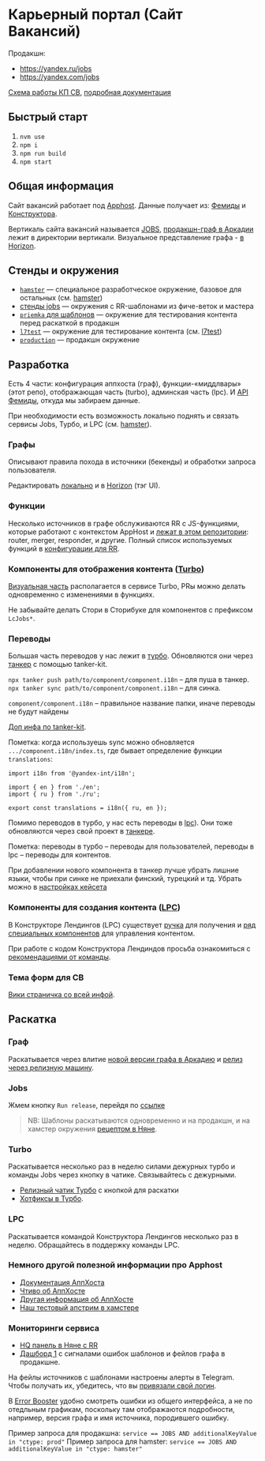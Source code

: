 # Карьерный портал (Сайт Вакансий)

Продакшн:
- https://yandex.ru/jobs
- https://yandex.com/jobs

[Схема работы КП СВ](https://miro.com/app/board/o9J_lKGmgU4=/), [подробная документация](./docs/index.md)

## Быстрый старт

1. `nvm use`
2. `npm i`
3. `npm run build`
4. `npm start`

## Общая информация

Сайт вакансий работает под [Apphost](https://docs.yandex-team.ru/apphost/). Данные получает из: [Фемиды](https://femida.yandex-team.ru) и [Конструктора](https://lpc.yandex-team.ru/jobs).

Вертикаль сайта вакансий называется [JOBS](https://horizon.z.yandex-team.ru/verticals/JOBS/Info), [продакшн-граф в Аркадии](https://a.yandex-team.ru/arc/trunk/arcadia/apphost/conf/verticals/JOBS/jobs.json) лежит в директории вертикали. Визуальное представление графа - [в Horizon](https://horizon.z.yandex-team.ru/graphs/svg/JOBS/jobs/_/trunk).

## Стенды и окружения

- [`hamster`](https://hamster.yandex.ru/jobs) — специальное разработческое окружение, базовое для остальных (см. [hamster](https://docs.yandex-team.ru/apphost/hamster))
- [стенды jobs](https://renderer-jobs-dev.hamster.yandex.ru) — окружения с RR-шаблонами из фиче-веток и мастера
- [`priemka` для шаблонов](https://rctemplates-jobs.hamster.yandex.ru/jobs) — окружение для тестирования контента перед раскаткой в продакшн
- [`l7test`](https://l7test.yandex.ru/jobs) — окружение для тестирование контента (см. [l7test](https://docs.yandex-team.ru/apphost/hamster#l7test))
- [`production`](https://yandex.ru/jobs) — продакшн окружение

## Разработка

Есть 4 части: конфигурация аппхоста (граф), функции-«миддлвары» (этот репо), отображающая часть (turbo), админская часть (lpc). И [API Фемиды](https://a.yandex-team.ru/arc_vcs/intranet/femida/src/api), откуда мы забираем данные.

При необходимости есть возможность локально поднять и связать сервисы Jobs, Турбо, и LPC (см. [hamster](https://docs.yandex-team.ru/apphost/hamster)).

### Графы

Описывают правила похода в источники (бекенды) и обработки запроса пользователя.

Редактировать [локально](./graphs/testing.json) и в [Horizon](https://horizon.z.yandex-team.ru/graphs?arcpath=UI&vertical=JOBS) (тэг UI).

### Функции

Несколько источников в графе обслуживаются RR с JS-функциями, которые работают с контекстом AppHost и [лежат в этом репозитории](./src/entries/server): router, merger, responder, и другие. Полный список используемых функций в [конфигурации для RR](./routes.json).

### Компоненты для отображения контента ([Turbo](https://a.yandex-team.ru/arc_vcs/frontend/services/turbo))

[Визуальная часть](https://turbo-docs.in.yandex-team.ru/story/dev/?path=/story/lcjobs-header--default) располагается в сервисе Turbo, PRы можно делать одновременно с изменениями в функциях.

Не забывайте делать Стори в Сторибуке для компонентов с префиксом `LcJobs*`.

### Переводы

Большая часть переводов у нас лежит в [турбо](https://a.yandex-team.ru/arc/trunk/arcadia/frontend/services/turbo). Обновляются они через [танкер](https://tanker.yandex-team.ru/project/turbo?branch=master) с помощью tanker-kit.

`npx tanker push path/to/component/component.i18n` – для пуша в танкер.
`npx tanker sync path/to/component/component.i18n` – для синка.

`component/component.i18n` – правильное название папки, иначе переводы не будут найдены

[Доп инфа по tanker-kit](https://wiki.yandex-team.ru/search-interfaces/tanker/tanker-kit/#rabotastanker-kit).

Пометка: когда используешь sync можно обновляется `.../component.i18n/index.ts`, где бывает определение функции `translations`:

```
import i18n from '@yandex-int/i18n';

import { en } from './en';
import { ru } from './ru';

export const translations = i18n({ ru, en });
```

Помимо переводов в турбо, у нас есть переводы в [lpc](https://github.yandex-team.ru/lp-constructor/constructor)). Они тоже обновляются через свой проект в [танкере](https://tanker.yandex-team.ru/project/lpc?branch=master).

Пометка: переводы в турбо – переводы для пользователей, переводы в lpc – переводы для контентов.

При добавлении нового компонента в танкер лучше убрать лишние языки, чтобы при синке не приехали финский, турецкий и тд. Убрать можно в [настройках кейсета](https://jing.yandex-team.ru/files/danigorokhov/uhura_2021-11-03T00%3A02%3A44.549382.jpg)

### Компоненты для создания контента ([LPC](https://github.yandex-team.ru/lp-constructor/constructor))

В Конструкторе Лендингов (LPC) существует [ручка](https://github.yandex-team.ru/lp-constructor/constructor/blob/b04fde5938bcb21becd0df78240421903bff37f1/api/src/controllers/turbo-json.ts#L245) для получения и [ряд специальных компонентов](https://github.yandex-team.ru/lp-constructor/constructor/search?q=path%3Alibrary%2Flc-sections+jobs) для управления контентом.

При работе с кодом Конструктора Лендиндов просьба ознакомиться с [рекомендациями от команды](https://github.yandex-team.ru/lp-constructor/constructor/blob/develop/CONTRIBUTING.md#рекомендации-к-написанию-кода).

### Тема форм для СВ

[Вики страничка со всей инфой](https://wiki.yandex-team.ru/users/danigorokhov/tema-form-dlja-sajjta-vakansijj/).

## Раскатка

### Граф

Раскатывается через влитие [новой версии графа в Аркадию](https://a.yandex-team.ru/arc_vcs/apphost/conf/verticals/JOBS) и [релиз через релизную машину](https://rm.z.yandex-team.ru/component/jobs_graphs).

### Jobs

Жмем кнопку `Run release`, перейдя по [ссылке](https://a.yandex-team.ru/projects/frontend/ci/releases/timeline?dir=frontend%2Fservices%2Fjobs&id=release)

> NB: Шаблоны раскатываются одновременно и на продакшн, и на хамстер окружения [рецептом в Няне](?RR).

### Turbo

Раскатывается несколько раз в неделю силами дежурных турбо и команды Jobs через кнопку в чатике. Связывайтесь с дежурными.

- [Релизный чатик Турбо](https://t.me/joinchat/-wpThHH9m6swZmQy) с кнопкой для раскатки
- [Хотфиксы в Турбо](https://wiki.yandex-team.ru/users/dakhetov/turbo/Kak-testirovat-turbo/Instrukcija-dezhurnomu-turbo/#ruchnoeotvedeniexotfiksaiegotestirovanie).

### LPC

Раскатывается командой Конструктора Лендингов несколько раз в неделю. Обращайтесь в поддержку команды LPC.

### Немного другой полезной информации про Apphost

- [Документация АппХоста](https://docs.yandex-team.ru/apphost/)
- [Чтиво об АппХосте](https://wiki.yandex-team.ru/users/koreil/apphost/)
- [Другая информация об АппХосте](./docs/pages/apphost)
- [Наш тестовый апстрим в хамстере](https://nanny.yandex-team.ru/ui/#/awacs/namespaces/list/hamster.yandex.ru/upstreams/list/upstream_shared_hamster_jobs_test/show/)

### Мониторинги сервиса

- [HQ панель в Няне с RR](https://nanny.yandex-team.ru/ui/#/services/dashboards/catalog/report-renderer-jobs/)
- [Дашборд 1](https://yasm.yandex-team.ru/panel/koreil._6Uh7Mg/) с сигналами ошибок шаблонов и фейлов графа в продакшне.

На фейлы источников с шаблонами настроены алерты в Telegram. Чтобы получать их, убедитесь, что вы [привязали свой логин](https://docs.yandex-team.ru/juggler/notifications/on_change#telegram).

В [Error Booster](https://error.yandex-team.ru/projects/apphost/projectDashboard?filter=service%20==%20JOBS%20AND%20additionalKeyValue%20in%20%22ctype%3A%20prod%22) удобно смотреть ошибки из общего интерфейса, а не по отедльным графикам, поскольку там отображаются подробности, например, версия графа и имя источника, породившего ошибку.

Пример запроса для продакшна: `service == JOBS AND additionalKeyValue in "ctype: prod"`
Пример запроса для hamster: `service == JOBS AND additionalKeyValue in "ctype: hamster"`